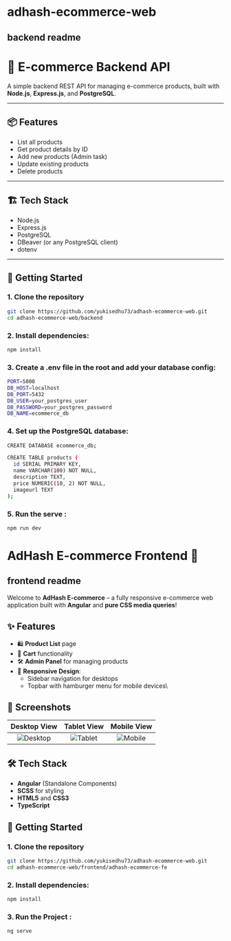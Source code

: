 # adhash-ecommerce-web

## backend readme

# 🛒 E-commerce Backend API

A simple backend REST API for managing e-commerce products, built with **Node.js**, **Express.js**, and **PostgreSQL**.

---

## 📦 Features

- List all products
- Get product details by ID
- Add new products (Admin task)
- Update existing products
- Delete products

---

## 🏗️ Tech Stack

- Node.js
- Express.js
- PostgreSQL
- DBeaver (or any PostgreSQL client)
- dotenv

---

## 🚀 Getting Started

### 1. Clone the repository

```bash
git clone https://github.com/yukisedhu73/adhash-ecommerce-web.git
cd adhash-ecommerce-web/backend
```

### 2. Install dependencies:

```bash
npm install
```

### 3. Create a .env file in the root and add your database config:

```bash
PORT=5000
DB_HOST=localhost
DB_PORT=5432
DB_USER=your_postgres_user
DB_PASSWORD=your_postgres_password
DB_NAME=ecommerce_db
```

### 4. Set up the PostgreSQL database:

```bash
CREATE DATABASE ecommerce_db;

CREATE TABLE products (
  id SERIAL PRIMARY KEY,
  name VARCHAR(100) NOT NULL,
  description TEXT,
  price NUMERIC(10, 2) NOT NULL,
  imageurl TEXT
);
```

### 5. Run the serve :

```bash
npm run dev
```

# AdHash E-commerce Frontend 🛒

## frontend readme

Welcome to **AdHash E-commerce** – a fully responsive e-commerce web application built with **Angular** and **pure CSS media queries**!

## ✨ Features

- 🛍 **Product List** page
- 🛒 **Cart** functionality
- 🛠 **Admin Panel** for managing products
- 📱 **Responsive Design**:
  - Sidebar navigation for desktops
  - Topbar with hamburger menu for mobile devices\

## 📸 Screenshots

| Desktop View | Tablet View | Mobile View |
|:------------:|:-----------:|:-----------:|
| ![Desktop](frontend/adhash-ecommerce-fe/src/assets/screenshots/desktop.png) | ![Tablet](frontend/adhash-ecommerce-fe/src/assets/screenshots/tab.png) | ![Mobile](frontend/adhash-ecommerce-fe/src/assets/screenshots/mobile.png) |


## 🛠 Tech Stack

- **Angular** (Standalone Components)
- **SCSS** for styling
- **HTML5** and **CSS3**
- **TypeScript**

## 🚀 Getting Started

### 1. Clone the repository

```bash
git clone https://github.com/yukisedhu73/adhash-ecommerce-web.git
cd adhash-ecommerce-web/frontend/adhash-ecommerce-fe
```

### 2. Install dependencies:

```bash
npm install
```

### 3. Run the Project :

```bash
ng serve
```
